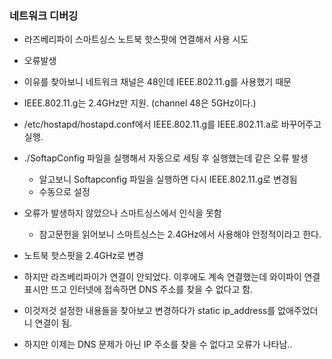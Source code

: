 ### 네트워크 디버깅
* 라즈베리파이 스마트싱스 노트북 핫스팟에 연결해서 사용 시도
* 오류발생
* 이유를 찾아보니 네트워크 채널은 48인데 IEEE.802.11.g를 사용했기 때문
* IEEE.802.11.g는 2.4GHz만 지원. (channel 48은 5GHz이다.)
* /etc/hostapd/hostapd.conf에서 IEEE.802.11.g를 IEEE.802.11.a로 바꾸어주고 실행.
* ./SoftapConfig 파일을 실행해서 자동으로 세팅 후 실행했는데 같은 오류 발생
    * 알고보니 Softapconfig 파일을 실행하면 다시 IEEE.802.11.g로 변경됨
    * 수동으로 설정
* 오류가 발생하지 않았으나 스마트싱스에서 인식을 못함
    * 참고문헌을 읽어보니 스마트싱스는 2.4GHz에서 사용해야 안정적이라고 한다.
* 노트북 핫스팟을 2.4GHz로 변경
* 하지만 라즈베리파이가 연결이 안되었다. 이후에도 계속 연결했는데 와이파이 연결 표시만 뜨고 인터넷에 접속하면 DNS 주소를 찾을 수 없다고 함.

* 이것저것 설정한 내용들을 찾아보고 변경하다가 static ip_address를 없애주었더니 연결이 됨.

* 하지만 이제는 DNS 문제가 아닌 IP 주소를 찾을 수 없다고 오류가 나타남..